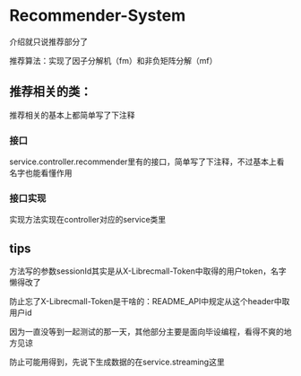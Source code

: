 # Recommender-System

介绍就只说推荐部分了

推荐算法：实现了因子分解机（fm）和非负矩阵分解（mf）

## 推荐相关的类：

推荐相关的基本上都简单写了下注释

### 接口
service.controller.recommender里有的接口，简单写了下注释，不过基本上看名字也能看懂作用

### 接口实现
实现方法实现在controller对应的service类里

## tips
方法写的参数sessionId其实是从X-Librecmall-Token中取得的用户token，名字懒得改了

防止忘了X-Librecmall-Token是干啥的：README_API中规定从这个header中取用户id

因为一直没等到一起测试的那一天，其他部分主要是面向毕设编程，看得不爽的地方见谅

防止可能用得到，先说下生成数据的在service.streaming这里
